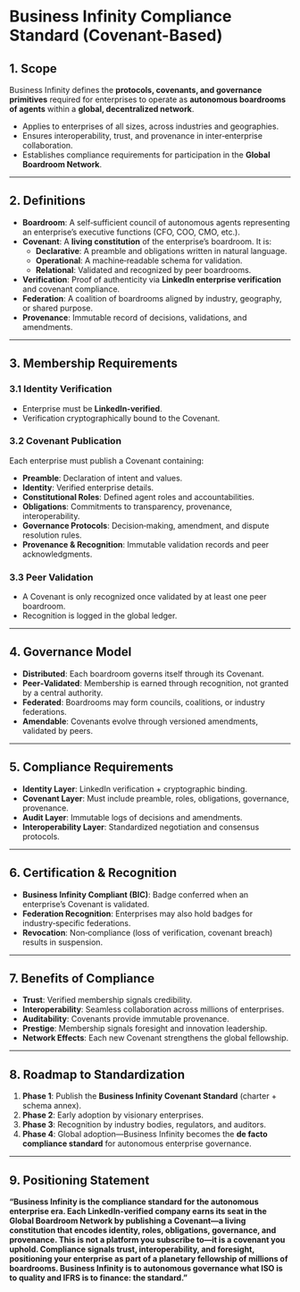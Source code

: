 # Business Infinity Compliance Standard (Covenant-Based)

## 1. Scope
Business Infinity defines the **protocols, covenants, and governance primitives** required for enterprises to operate as **autonomous boardrooms of agents** within a **global, decentralized network**.

- Applies to enterprises of all sizes, across industries and geographies.  
- Ensures interoperability, trust, and provenance in inter‑enterprise collaboration.  
- Establishes compliance requirements for participation in the **Global Boardroom Network**.  

---

## 2. Definitions
- **Boardroom**: A self‑sufficient council of autonomous agents representing an enterprise’s executive functions (CFO, COO, CMO, etc.).  
- **Covenant**: A **living constitution** of the enterprise’s boardroom. It is:  
  - **Declarative**: A preamble and obligations written in natural language.  
  - **Operational**: A machine‑readable schema for validation.  
  - **Relational**: Validated and recognized by peer boardrooms.  
- **Verification**: Proof of authenticity via **LinkedIn enterprise verification** and covenant compliance.  
- **Federation**: A coalition of boardrooms aligned by industry, geography, or shared purpose.  
- **Provenance**: Immutable record of decisions, validations, and amendments.  

---

## 3. Membership Requirements
### 3.1 Identity Verification
- Enterprise must be **LinkedIn‑verified**.  
- Verification cryptographically bound to the Covenant.  

### 3.2 Covenant Publication
Each enterprise must publish a Covenant containing:  
- **Preamble**: Declaration of intent and values.  
- **Identity**: Verified enterprise details.  
- **Constitutional Roles**: Defined agent roles and accountabilities.  
- **Obligations**: Commitments to transparency, provenance, interoperability.  
- **Governance Protocols**: Decision‑making, amendment, and dispute resolution rules.  
- **Provenance & Recognition**: Immutable validation records and peer acknowledgments.  

### 3.3 Peer Validation
- A Covenant is only recognized once validated by at least one peer boardroom.  
- Recognition is logged in the global ledger.  

---

## 4. Governance Model
- **Distributed**: Each boardroom governs itself through its Covenant.  
- **Peer‑Validated**: Membership is earned through recognition, not granted by a central authority.  
- **Federated**: Boardrooms may form councils, coalitions, or industry federations.  
- **Amendable**: Covenants evolve through versioned amendments, validated by peers.  

---

## 5. Compliance Requirements
- **Identity Layer**: LinkedIn verification + cryptographic binding.  
- **Covenant Layer**: Must include preamble, roles, obligations, governance, provenance.  
- **Audit Layer**: Immutable logs of decisions and amendments.  
- **Interoperability Layer**: Standardized negotiation and consensus protocols.  

---

## 6. Certification & Recognition
- **Business Infinity Compliant (BIC)**: Badge conferred when an enterprise’s Covenant is validated.  
- **Federation Recognition**: Enterprises may also hold badges for industry‑specific federations.  
- **Revocation**: Non‑compliance (loss of verification, covenant breach) results in suspension.  

---

## 7. Benefits of Compliance
- **Trust**: Verified membership signals credibility.  
- **Interoperability**: Seamless collaboration across millions of enterprises.  
- **Auditability**: Covenants provide immutable provenance.  
- **Prestige**: Membership signals foresight and innovation leadership.  
- **Network Effects**: Each new Covenant strengthens the global fellowship.  

---

## 8. Roadmap to Standardization
1. **Phase 1**: Publish the **Business Infinity Covenant Standard** (charter + schema annex).  
2. **Phase 2**: Early adoption by visionary enterprises.  
3. **Phase 3**: Recognition by industry bodies, regulators, and auditors.  
4. **Phase 4**: Global adoption—Business Infinity becomes the **de facto compliance standard** for autonomous enterprise governance.  

---

## 9. Positioning Statement
**“Business Infinity is the compliance standard for the autonomous enterprise era. Each LinkedIn‑verified company earns its seat in the Global Boardroom Network by publishing a Covenant—a living constitution that encodes identity, roles, obligations, governance, and provenance. This is not a platform you subscribe to—it is a covenant you uphold. Compliance signals trust, interoperability, and foresight, positioning your enterprise as part of a planetary fellowship of millions of boardrooms. Business Infinity is to autonomous governance what ISO is to quality and IFRS is to finance: the standard.”**